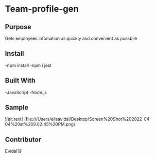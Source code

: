 # Team-profile-gen
## Purpose
Gets employees infomation as quickly and convenient as possbile

## Install
-npm install
-npm i jest

## Built With
-JavaScript
-Node.js

## Sample 
![alt text] (file:///Users/elisavidal/Desktop/Screen%20Shot%202022-04-04%20at%209.02.45%20PM.png)

## Contributor
Evidal19